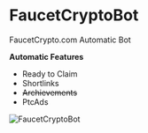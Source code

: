 # FaucetCryptoBot
FaucetCrypto.com Automatic Bot

**Automatic Features**
- Ready to Claim
- Shortlinks
- ~~Archievements~~
- PtcAds

![FaucetCryptoBot](blob:https://imgur.com/97055350-8089-4781-9a83-9236e6b60dc3)
